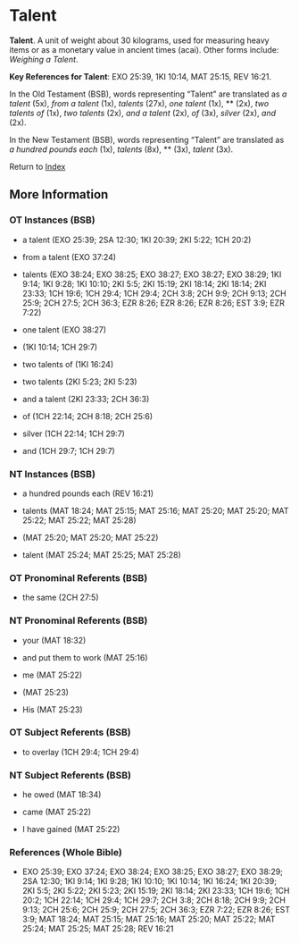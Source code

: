 # Talent
**Talent**. 
A unit of weight about 30 kilograms, used for measuring heavy items or as a monetary value in ancient times (acai). 
Other forms include: 
*Weighing a Talent*. 


**Key References for Talent**: 
EXO 25:39, 1KI 10:14, MAT 25:15, REV 16:21. 


In the Old Testament (BSB), words representing “Talent” are translated as 
*a talent* (5x), *from a talent* (1x), *talents* (27x), *one talent* (1x), ** (2x), *two talents of* (1x), *two talents* (2x), *and a talent* (2x), *of* (3x), *silver* (2x), *and* (2x). 


In the New Testament (BSB), words representing “Talent” are translated as 
*a hundred pounds each* (1x), *talents* (8x), ** (3x), *talent* (3x). 


Return to [Index](00-Index.md)

## More Information

### OT Instances (BSB)

* a talent (EXO 25:39; 2SA 12:30; 1KI 20:39; 2KI 5:22; 1CH 20:2)

* from a talent (EXO 37:24)

* talents (EXO 38:24; EXO 38:25; EXO 38:27; EXO 38:27; EXO 38:29; 1KI 9:14; 1KI 9:28; 1KI 10:10; 2KI 5:5; 2KI 15:19; 2KI 18:14; 2KI 18:14; 2KI 23:33; 1CH 19:6; 1CH 29:4; 1CH 29:4; 2CH 3:8; 2CH 9:9; 2CH 9:13; 2CH 25:9; 2CH 27:5; 2CH 36:3; EZR 8:26; EZR 8:26; EZR 8:26; EST 3:9; EZR 7:22)

* one talent (EXO 38:27)

*  (1KI 10:14; 1CH 29:7)

* two talents of (1KI 16:24)

* two talents (2KI 5:23; 2KI 5:23)

* and a talent (2KI 23:33; 2CH 36:3)

* of (1CH 22:14; 2CH 8:18; 2CH 25:6)

* silver (1CH 22:14; 1CH 29:7)

* and (1CH 29:7; 1CH 29:7)



### NT Instances (BSB)

* a hundred pounds each (REV 16:21)

* talents (MAT 18:24; MAT 25:15; MAT 25:16; MAT 25:20; MAT 25:20; MAT 25:22; MAT 25:22; MAT 25:28)

*  (MAT 25:20; MAT 25:20; MAT 25:22)

* talent (MAT 25:24; MAT 25:25; MAT 25:28)



### OT Pronominal Referents (BSB)

* the same (2CH 27:5)



### NT Pronominal Referents (BSB)

* your (MAT 18:32)

* and put them to work (MAT 25:16)

* me (MAT 25:22)

*  (MAT 25:23)

* His (MAT 25:23)



### OT Subject Referents (BSB)

* to overlay (1CH 29:4; 1CH 29:4)



### NT Subject Referents (BSB)

* he owed (MAT 18:34)

* came (MAT 25:22)

* I have gained (MAT 25:22)



### References (Whole Bible)

* EXO 25:39; EXO 37:24; EXO 38:24; EXO 38:25; EXO 38:27; EXO 38:29; 2SA 12:30; 1KI 9:14; 1KI 9:28; 1KI 10:10; 1KI 10:14; 1KI 16:24; 1KI 20:39; 2KI 5:5; 2KI 5:22; 2KI 5:23; 2KI 15:19; 2KI 18:14; 2KI 23:33; 1CH 19:6; 1CH 20:2; 1CH 22:14; 1CH 29:4; 1CH 29:7; 2CH 3:8; 2CH 8:18; 2CH 9:9; 2CH 9:13; 2CH 25:6; 2CH 25:9; 2CH 27:5; 2CH 36:3; EZR 7:22; EZR 8:26; EST 3:9; MAT 18:24; MAT 25:15; MAT 25:16; MAT 25:20; MAT 25:22; MAT 25:24; MAT 25:25; MAT 25:28; REV 16:21



